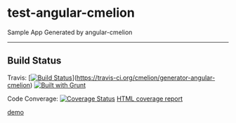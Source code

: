 test-angular-cmelion
====================

Sample App Generated by angular-cmelion


---
## Build Status ##

Travis: [[![Build Status](https://travis-ci.org/cmelion/test-angular-cmelion.png?branch=master)](https://travis-ci.org/cmelion/test-angular-cmelion)](https://travis-ci.org/cmelion/generator-angular-cmelion)  [![Built with Grunt](https://cdn.gruntjs.com/builtwith.png)](http://gruntjs.com/)

Code Converage: [![Coverage Status](https://coveralls.io/repos/cmelion/test-angular-cmelion/badge.png)](https://coveralls.io/r/cmelion/test-angular-cmelion)  [HTML coverage report](https://cmelion.github.io/test-angular-cmelion/coverage/)


[demo](//cmelion.github.io/test-angular-cmelion/)
